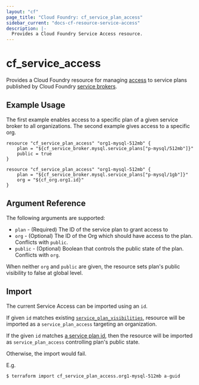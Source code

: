 ```yaml
---
layout: "cf"
page_title: "Cloud Foundry: cf_service_plan_access"
sidebar_current: "docs-cf-resource-service-access"
description: |-
  Provides a Cloud Foundry Service Access resource.
---
```


# cf\_service\_access

Provides a Cloud Foundry resource for managing [access](https://docs.cloudfoundry.org/services/access-control.html)
to service plans published by Cloud Foundry [service brokers](https://docs.cloudfoundry.org/services/).

## Example Usage

The first example enables access to a specific plan of a given service broker to all organizations.
The second example gives access to a specific org.

```
resource "cf_service_plan_access" "org1-mysql-512mb" {
    plan = "${cf_service_broker.mysql.service_plans["p-mysql/512mb"]}"
    public = true
}

resource "cf_service_plan_access" "org1-mysql-512mb" {
    plan = "${cf_service_broker.mysql.service_plans["p-mysql/1gb"]}"
    org = "${cf_org.org1.id}"
}
```

## Argument Reference

The following arguments are supported:

* `plan` - (Required) The ID of the service plan to grant access to
* `org` - (Optional) The ID of the Org which should have access to the plan. Conflicts with `public`.
* `public` - (Optional) Boolean that controls the public state of the plan. Conflicts with `org`.

When neither `org` and `public` are given, the resource sets plan's public visibility to false at global level.

## Import

The current Service Access can be imported using an `id`.

If given `id` matches existing [`service_plan_visibilities`](https://apidocs.cloudfoundry.org/280/service_plan_visibilities/list_all_service_plan_visibilities.html),
resource will be imported as a `service_plan_access` targeting an organization.

If the given `id` matches [a service plan id](http://apidocs.cloudfoundry.org/280/service_plans/updating_a_service_plan.html),
then the resource will be imported as `service_plan_access` controlling plan's public state.

Otherwise, the import would fail.

E.g.

```
$ terraform import cf_service_plan_access.org1-mysql-512mb a-guid
```
